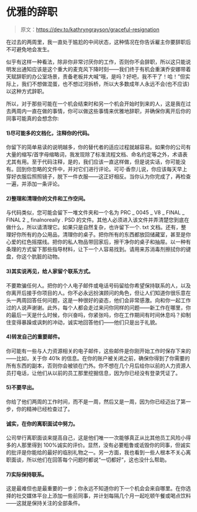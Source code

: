 # 优雅的辞职

> 原文：<https://dev.to/kathryngrayson/graceful-resignation>

在过去的两周里，我一直处于尴尬的中间状态，这种情况在你告诉雇主你要辞职后不可避免地会发生。

似乎有这样一种看法，除非你非常讨厌你的工作，否则你不会辞职，所以这只能说明发出通知应该是这个重大的麦克风下降时刻——我们终于有机会重演乔安娜带着天赋辞职的办公室场景，责备老板并大喊“哦，是吗？好吧，我不干了！哈！”但实际上，我们不想做混蛋，也不想过河拆桥，所以大多数成年人永远不会(也不应该)以这种方式辞职。

所以，对于那些可能在一个机会结束时和另一个机会开始时到来的人，这是我在过去两周内一直在做的事情，你可以做这些事情来优雅地辞职，并确保你离开后你的同事可能真的会想念你:

#### 1)尽可能多的文档化，注释你的代码。

你留下的简单易读的说明越多，你的替代者的适应过程就越容易。如果你的公司有大量的缩写/首字母缩略词，我发现除了标准流程文档、命名约定等之外，术语表尤其有用。至于代码注释，是的，我们应该一直这样做，但是说实话，你可能没有。回到你忽略的文件中，并对它们进行评论。可可·香奈儿说，你应该每天早上穿好衣服后照照镜子，脱下一件衣服——这正好相反。当你认为你完成了，再检查一遍，并添加一条评论。

#### 2)整理和清理你的文件和工作空间。

与代码类似，您可能会留下一堆文件夹和一个名为 PRC _ 0045 _ V8 _ FINAL _ FINAL 2 _ finalnoreally . PSD 的文件。其他人必须进入该文件并弄清楚您到底在做什么，所以请清理它。如果只是自然复杂，也许留下一个. txt 文档。还有，整理好你所有的办公用品，清理你的桌子。把你所有的东西都放回储藏室，甚至是你心爱的红色摇摆线。把你的私人物品带回家后，擦干净你的桌子和抽屉。以一种有条理的方式留下那些指导材料，让下一个人容易找到。请用来苏消毒剂擦拭你的键盘，你这个肮脏的动物。

#### 3)其实说再见，给人家留个联系方式。

不要欺骗任何人。把你的个人电子邮件或电话号码留给你希望保持联系的人，以及你离开后接手你项目的人。你不必永远扮演顾问的角色，但让人们知道你很乐意在头一两周回答任何问题，这是一种很好的姿态，他们会非常感激。向和你一起工作过的人说声谢谢。此外，每个人都会走过来问你同样的问题——新工作在哪里，你的最后一天是什么时候，你兴奋吗，你紧张吗，你在工作期间有时间休息吗？抑制住变得暴躁或讽刺的冲动，诚实地回答他们——他们只是出于礼貌。

#### 4)转发自己的重要邮件。

你可能有一些与人力资源相关的电子邮件，这些邮件是你刚开始工作时保存下来的——比如，关于你 401k 的信息。在你的账户被关闭之前，确保你得到了你需要的所有东西的副本，否则你会被锁在门外。你不想在几个月后给你以前的人力资源人员打电话，让他们从以前的员工那里挖掘信息，因为你已经没有登录凭证了。

#### 5)不要早出。

你给了他们两周的工作时间，而不是一周，然后又是一周，因为你已经迈出了第一步，你的精神已经检查过了。

#### 诚实，在你的离职面试中努力。

公司举行离职面谈来提高自己，这是他们唯一一次能够真正从比其他员工风险小得多的人那里得到 100%诚实的评价。显然，没有必要粗鲁或诋毁你的同事，但诚实的批评是你能给的最好的临别礼物之一。另一方面，我也看到一些人根本不关心离职面谈，所以他们在回答每个问题时都说“一切都好”，这也没什么帮助。

#### 7)实际保持联系。

这是最难但也是最重要的一步；你永远不知道你的下一个机会会来自哪里。在你选择的社交媒体平台上添加一些前同事，并计划每隔几个月一起吃顿午餐或喝点饮料——这就是保持关注的全部条件。